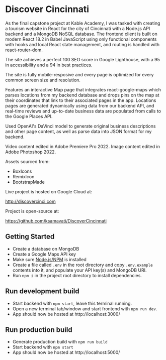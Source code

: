 # Discover Cincinnati

As the final capstone project at Kable Academy, I was tasked with creating a tourism website in React for the city of Cincinnati with a Node.js API backend and a MongoDB NoSQL database. The frontend client is built on modern React 18.2 in Babel JavaScript using only functional components with hooks and local React state management, and routing is handled with react-router-dom.

The site achieves a perfect 100 SEO score in Google Lighthouse, with a 95 in accessibility and a 94 in best practices.

The site is fully mobile-resposive and every page is optimized for every common screen size and resolution.

Features an interactive Map page that integrates react-google-maps which parses locations from my backend database and drops pins on the map at their coordinates that link to their associated pages in the app. Locations pages are generated dynamically using data from our backend API, and real-time reviews and up-to-date business data are populated from calls to the Google Places API.

Used OpenAI's DaVinci model to generate original business descriptions and other page content, as well as parse data into JSON format for my backend.

Video content edited in Adobe Premiere Pro 2022. Image content edited in Adobe Photoshop 2022.

Assets sourced from:

- BoxIcons
- RemixIcon
- BootstrapMade

Live project is hosted on Google Cloud at:

http://discovercinci.com

Project is open-source at:

https://github.com/ksamavati/DiscoverCincinnati

## Getting Started

- Create a database on MongoDB
- Create a Google Maps API key
- Make sure [Node.js/NPM](https://nodejs.org/en/download) is installed
- Create a file called `.env` in the root directory and copy `.env.example` contents into it, and populate your API key(s) and MongoDB URI.
- Run `npm i` in the project root directory to install dependencies.

## Run development build

- Start backend with `npm start`, leave this terminal running.
- Open a new terminal tab/window and start frontend with `npm run dev`.
- App should now be hosted at http://localhost:3000/

## Run production build

- Generate production build with `npm run build`
- Start backend with `npm start`
- App should now be hosted at http://localhost:5000/
